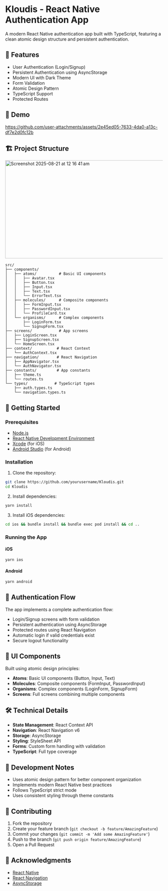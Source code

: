 # Kloudis - React Native Authentication App

A modern React Native authentication app built with TypeScript, featuring a clean atomic design structure and persistent authentication.

## 🌟 Features

- User Authentication (Login/Signup)
- Persistent Authentication using AsyncStorage
- Modern UI with Dark Theme
- Form Validation
- Atomic Design Pattern
- TypeScript Support
- Protected Routes

## 📱 Demo

https://github.com/user-attachments/assets/2e45ed05-7633-4da0-a13c-df7e2d0fc12b


## 🏗 Project Structure

<img width="1518" height="313" alt="Screenshot 2025-08-21 at 12 16 41 am" src="https://github.com/user-attachments/assets/573c7bf3-1a70-4b56-9751-52e8aa0ca9ce" />


```
src/
├── components/
│   ├── atoms/          # Basic UI components
│   │   ├── Avatar.tsx
│   │   ├── Button.tsx
│   │   ├── Input.tsx
│   │   ├── Text.tsx
│   │   └── ErrorText.tsx
│   ├── molecules/      # Composite components
│   │   ├── FormInput.tsx
│   │   ├── PasswordInput.tsx
│   │   └── ProfileCard.tsx
│   └── organisms/      # Complex components
│       ├── LoginForm.tsx
│       └── SignupForm.tsx
├── screens/            # App screens
│   ├── LoginScreen.tsx
│   ├── SignupScreen.tsx
│   └── HomeScreen.tsx
├── context/           # React Context
│   └── AuthContext.tsx
├── navigation/        # React Navigation
│   ├── AppNavigator.tsx
│   └── AuthNavigator.tsx
├── constants/         # App constants
│   ├── theme.ts
│   └── routes.ts
└── types/            # TypeScript types
    ├── auth.types.ts
    └── navigation.types.ts
```

## 🚀 Getting Started

### Prerequisites

- [Node.js](https://nodejs.org)
- [React Native Development Environment](https://reactnative.dev/docs/environment-setup)
- [Xcode](https://developer.apple.com/xcode/) (for iOS)
- [Android Studio](https://developer.android.com/studio) (for Android)

### Installation

1. Clone the repository:
```bash
git clone https://github.com/yourusername/Kloudis.git
cd Kloudis
```

2. Install dependencies:
```bash
yarn install
```

3. Install iOS dependencies:
```bash
cd ios && bundle install && bundle exec pod install && cd ..
```

### Running the App

#### iOS
```bash
yarn ios
```

#### Android
```bash
yarn android
```

## 🔐 Authentication Flow

The app implements a complete authentication flow:
- Login/Signup screens with form validation
- Persistent authentication using AsyncStorage
- Protected routes using React Navigation
- Automatic login if valid credentials exist
- Secure logout functionality

## 🎨 UI Components

Built using atomic design principles:
- **Atoms**: Basic UI components (Button, Input, Text)
- **Molecules**: Composite components (FormInput, PasswordInput)
- **Organisms**: Complex components (LoginForm, SignupForm)
- **Screens**: Full screens combining multiple components

## 🛠 Technical Details

- **State Management**: React Context API
- **Navigation**: React Navigation v6
- **Storage**: AsyncStorage
- **Styling**: StyleSheet API
- **Forms**: Custom form handling with validation
- **TypeScript**: Full type coverage

## 📝 Development Notes

- Uses atomic design pattern for better component organization
- Implements modern React Native best practices
- Follows TypeScript strict mode
- Uses consistent styling through theme constants

## 🤝 Contributing

1. Fork the repository
2. Create your feature branch (`git checkout -b feature/AmazingFeature`)
3. Commit your changes (`git commit -m 'Add some AmazingFeature'`)
4. Push to the branch (`git push origin feature/AmazingFeature`)
5. Open a Pull Request


## 🙏 Acknowledgments

- [React Native](https://reactnative.dev)
- [React Navigation](https://reactnavigation.org)
- [AsyncStorage](https://react-native-async-storage.github.io/async-storage/)
